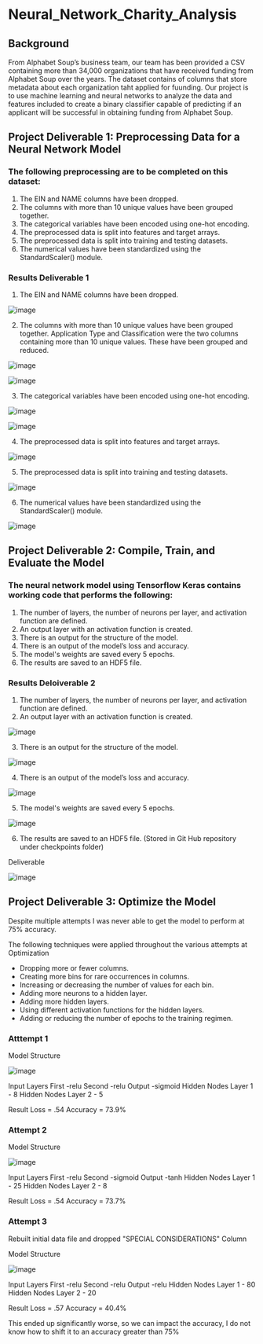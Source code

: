 # Neural_Network_Charity_Analysis

## Background

From Alphabet Soup’s business team, our team has been provided a CSV containing more than 34,000 organizations that have received funding from Alphabet Soup over the years. The dataset contains of columns that store metadata about each organization taht applied for fuunding. Our project is to use machine learning and neural networks to analyze the data and features included to create a binary classifier capable of predicting if an applicant will be successful in obtaining funding from Alphabet Soup.

## Project Deliverable 1: Preprocessing Data for a Neural Network Model
### The following preprocessing are to be completed on this dataset:
1. The EIN and NAME columns have been dropped.
2. The columns with more than 10 unique values have been grouped together.
3. The categorical variables have been encoded using one-hot encoding.
4. The preprocessed data is split into features and target arrays.
5. The preprocessed data is split into training and testing datasets.
6. The numerical values have been standardized using the StandardScaler() module.

### Results Deliverable 1

1. The EIN and NAME columns have been dropped.

![image](https://user-images.githubusercontent.com/91839403/160283734-ceff23c2-245f-4cc2-b557-45557c453078.png)

2. The columns with more than 10 unique values have been grouped together.
Application Type and Classification were the two columns containing more than 10 unique values.  These have been grouped and reduced.

![image](https://user-images.githubusercontent.com/91839403/160283820-8797060f-b5d5-4361-9e67-18c60b0251b8.png)

![image](https://user-images.githubusercontent.com/91839403/160283856-c442dd80-3dce-42b2-a305-be8690d7a454.png)

3. The categorical variables have been encoded using one-hot encoding.

![image](https://user-images.githubusercontent.com/91839403/160283926-350f1bcd-5c55-4a2e-9f5e-b5ba0af78bd4.png)

![image](https://user-images.githubusercontent.com/91839403/160283970-3b05c97d-1af6-4b3a-bbb1-01ea8edabea5.png)

4. The preprocessed data is split into features and target arrays.

![image](https://user-images.githubusercontent.com/91839403/160283984-4aa3e349-1eeb-4e90-9f69-40cbe074fd34.png)

5. The preprocessed data is split into training and testing datasets.

![image](https://user-images.githubusercontent.com/91839403/160284001-dc90c237-da86-4936-8ccf-d0ceab278b6e.png)

6. The numerical values have been standardized using the StandardScaler() module.

![image](https://user-images.githubusercontent.com/91839403/160284026-64bc9804-c6e1-4e7a-9b79-5ee9fbc91bc2.png)

## Project Deliverable 2: Compile, Train, and Evaluate the Model
### The neural network model using Tensorflow Keras contains working code that performs the following:
1. The number of layers, the number of neurons per layer, and activation function are defined.
2. An output layer with an activation function is created.
3. There is an output for the structure of the model.
4. There is an output of the model’s loss and accuracy.
5. The model's weights are saved every 5 epochs.
6. The results are saved to an HDF5 file.

### Results Deloiverable 2
1. The number of layers, the number of neurons per layer, and activation function are defined.
2. An output layer with an activation function is created.

![image](https://user-images.githubusercontent.com/91839403/160292013-fd3221ed-6d39-43a3-ac8a-9cbc6fd0b088.png)

3. There is an output for the structure of the model.

![image](https://user-images.githubusercontent.com/91839403/160292042-96f8cba6-1f48-425a-95d5-f041691be511.png)

4. There is an output of the model’s loss and accuracy.

![image](https://user-images.githubusercontent.com/91839403/160292062-78e37e02-fbde-4af0-bbf7-311413654b47.png)

5. The model's weights are saved every 5 epochs.

![image](https://user-images.githubusercontent.com/91839403/160292202-6092ad90-57ff-45ec-b903-4633cdedf2b1.png)

6. The results are saved to an HDF5 file.
(Stored in Git Hub repository under checkpoints folder)

Deliverable 

![image](https://user-images.githubusercontent.com/91839403/160292243-dc301575-ad0e-4efc-ad6b-b9f6db6b49a8.png)


## Project Deliverable 3: Optimize the Model
Despite multiple attempts I was never able to get the model to perform at 75% accuracy.

The following techniques were applied throughout the various attempts at Optimization
- Dropping more or fewer columns.
- Creating more bins for rare occurrences in columns.
- Increasing or decreasing the number of values for each bin.
- Adding more neurons to a hidden layer.
- Adding more hidden layers.
- Using different activation functions for the hidden layers.
- Adding or reducing the number of epochs to the training regimen.

### Atttempt 1 

Model Structure

![image](https://user-images.githubusercontent.com/91839403/160292432-3bf084b1-ed80-4fe7-b5b5-bf61dd8b7c2b.png)

Input Layers First -relu Second -relu Output -sigmoid
Hidden Nodes Layer 1 - 8
Hidden Nodes Layer 2 - 5

Result
Loss = .54 Accuracy = 73.9%

### Attempt 2

Model Structure

![image](https://user-images.githubusercontent.com/91839403/160292523-4e0e74e3-e320-456d-82d9-74c2990988f4.png)

Input Layers First -relu Second -sigmoid Output -tanh
Hidden Nodes Layer 1 - 25
Hidden Nodes Layer 2 - 8

Result
Loss = .54 Accuracy = 73.7%

### Attempt 3
Rebuilt initial data file and dropped "SPECIAL CONSIDERATIONS" Column 

Model Structure

![image](https://user-images.githubusercontent.com/91839403/160292652-93a30960-4777-4324-983e-130d084357cf.png)


Input Layers First -relu Second -relu Output -relu
Hidden Nodes Layer 1 - 80
Hidden Nodes Layer 2 - 20

Result
Loss = .57 Accuracy = 40.4%

This ended up significantly worse, so we can impact the accuracy, I do not know how to shift it to an accuracy greater than 75%

